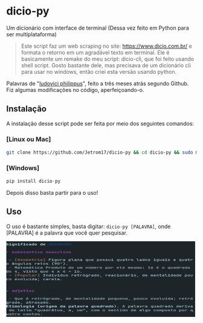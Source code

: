 # dicio-py
Um dicionário com interface de terminal (Dessa vez feito em Python para ser multiplataforma)

> Este script faz um web scraping no site: https://www.dicio.com.br/ e formata o retorno em um agradável texto em terminal. 
>Ele é basicamente um remake do meu script: dicio-cli, que foi feito usando shell script. Gosto bastante dele, mas precisava de um dicionário cli para usar no windows, então criei esta versão usando python.

Palavras de "[ludovici philippus](https://github.com/ludovici-philippus/dicio-py)", feito a três meses atrás segundo Github. Fiz algumas modificações no código, aperfeiçoando-o.

## Instalação
A instalação desse script pode ser feita por meio dos seguintes comandos:

### [Linux ou Mac]
```bash
git clone https://github.com/Jetrom17/dicio-py && cd dicio-py && sudo mv dicio-py /usr/local/bin && cd rm -rf dicio-py && sudo chmod +x /usr/local/bin/dicio-py && clear && echo 'Feito!'
```

### [Windows]

```py
pip install dicio-py
```

Depois disso basta partir para o uso!

## Uso
O uso é bastante simples, basta digitar: `dicio-py [PALAVRA]`, onde [PALAVRA] é a palavra que você quer pesquisar.


<img src="dicio-py.png" alt="print" width="500" height="200">